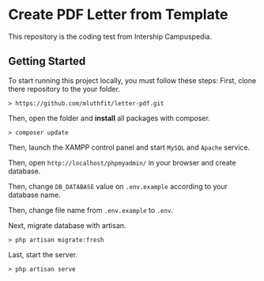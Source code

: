 # Create PDF Letter from Template
This repository is the coding test from Intership Campuspedia. 

## Getting Started
To start running this project locally, you must follow these steps:
First, clone there repository to the your folder.
```
> https://github.com/mluthfit/letter-pdf.git
```

Then, open the folder and **install** all packages with composer.
```
> composer update
```

Then, launch the XAMPP control panel and start `MySQL` and `Apache` service.

Then, open `http://localhost/phpmyadmin/` in your browser and create database.

Then, change `DB_DATABASE` value on `.env.example` according to your database name.

Then, change file name from `.env.example` to `.env`.

Next, migrate database with artisan.
```
> php artisan migrate:fresh
```

Last, start the server.
```
> php artisan serve
```